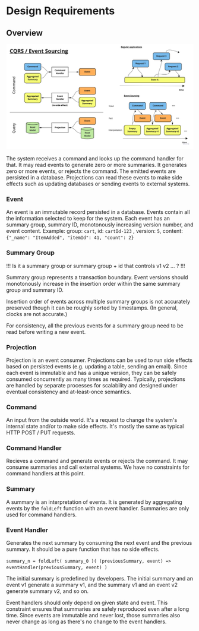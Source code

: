 # Design Requirements

## Overview

![](<../../.gitbook/assets/image (5).png>)

The system receives a command and looks up the command handler for that. It may read events to generate zero or more summaries. It generates zero or more events, or rejects the command. The emitted events are persisted in a database. Projections can read these events to make side effects such as updating databases or sending events to external systems.

### Event

An event is an immutable record persisted in a database. Events contain all the information selected to keep for the system. Each event has an summary group, summary ID, monotonously increasing version number, and event content. Example: group: `cart`, id: `cartId-123` , version: `5`, content: `{"_name": "ItemAdded", "itemId": 41, "count": 2}`

### Summary Group

!!! Is it a summary group or summary group + id that controls v1 v2 ... ? !!!

Summary group represents a transaction boundary. Event versions should monotonously increase in the insertion order within the same summary group and summary ID.

Insertion order of events across multiple summary groups is not accurately preserved though it can be roughly sorted by timestamps. (In general, clocks are not accurate.)

For consistency, all the previous events for a summary group need to be read before writing a new event.

### Projection

Projection is an event consumer. Projections can be used to run side effects based on persisted events (e.g. updating a table, sending an email). Since each event is immutable and has a unique version, they can be safely consumed concurrently as many times as required. Typically, projections are handled by separate processes for scalability and designed under eventual consistency and at-least-once semantics.

### Command

An input from the outside world. It's a request to change the system's internal state and/or to make side effects. It's mostly the same as typical HTTP POST / PUT requests.

### Command Handler

Recieves a command and generate events or rejects the command. It may consume summaries and call external systems. We have no constraints for command handlers at this point.&#x20;

### Summary

A summary is an interpretation of events. It is generated by aggregating events by the `foldLeft` function with an event handler. Summaries are only used for command handlers.

### Event Handler

Generates the next summary by consuming the next event and the previous summary. It should be a pure function that has no side effects.

`summary_n = foldLeft( summary_0 )( (previousSummary, event) => eventHandler(previousSummary, event) )`

The initial summary is predefined by developers. The initial summary and an event v1 generate a summary v1, and the summary v1 and an event v2 generate summary v2, and so on.&#x20;

Event handlers should only depend on given state and event. This constraint ensures that summaries are safely reproduced even after a long time. Since events are immutable and never lost, those summaries also never change as long as there's no change to the event handlers.
